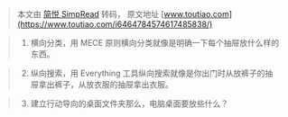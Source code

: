 > 本文由 [简悦 SimpRead](http://ksria.com/simpread/) 转码， 原文地址 [www.toutiao.com](https://www.toutiao.com/i6464784574617485838/)

> 1. 横向分类，用 MECE 原则横向分类就像是明确一下每个抽屉放什么样的东西。

> 2. 纵向搜索，用 Everything 工具纵向搜索就像是你出门时从放裤子的抽屉拿出裤子，从放衣服的抽屉拿出衣服。

> 3. 建立行动导向的桌面文件夹那么，电脑桌面要放些什么？